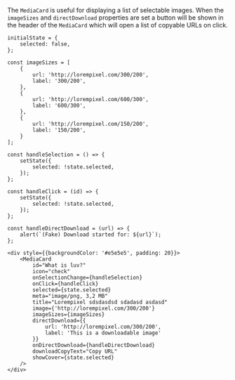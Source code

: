 The `MediaCard` is useful for displaying a list of selectable images. When the `imageSizes` and `directDownload`
properties are set a button will be shown in the header of the `MediaCard` which will open a list of copyable URLs on
click.

```
initialState = {
    selected: false,
};

const imageSizes = [
    {
        url: 'http://lorempixel.com/300/200',
        label: '300/200',
    },
    {
        url: 'http://lorempixel.com/600/300',
        label: '600/300',
    },
    {
        url: 'http://lorempixel.com/150/200',
        label: '150/200',
    }
];

const handleSelection = () => {
    setState({
        selected: !state.selected,
    });
};

const handleClick = (id) => {
    setState({
        selected: !state.selected,
    });
};

const handleDirectDownload = (url) => {
    alert(`(Fake) Download started for: ${url}`);
};

<div style={{backgroundColor: '#e5e5e5', padding: 20}}>
    <MediaCard
        id="What is luv?"
        icon="check"
        onSelectionChange={handleSelection}
        onClick={handleClick}
        selected={state.selected}
        meta="image/png, 3,2 MB"
        title="Lorempixel sdsdasdsd sdadasd asdasd"
        image={'http://lorempixel.com/300/200'}
        imageSizes={imageSizes}
        directDownload={{
            url: 'http://lorempixel.com/300/200',
            label: 'This is a downloadable image'
        }}
        onDirectDownload={handleDirectDownload}
        downloadCopyText="Copy URL"
        showCover={state.selected}
    />
</div>
```

